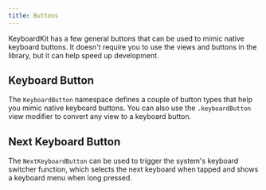 ```yaml
---
title: Buttons
---
```


KeyboardKit has a few general buttons that can be used to mimic native keyboard buttons. It doesn't require you to use the views and buttons in the library, but it can help speed up development.



## Keyboard Button

The ``KeyboardButton`` namespace defines a couple of button types that help you mimic native keyboard buttons. You can also use the `.keyboardButton` view modifier to convert any view to a keyboard button.



## Next Keyboard Button

The ``NextKeyboardButton`` can be used to trigger the system's keyboard switcher function, which selects the next keyboard when tapped and shows a keyboard menu when long pressed.